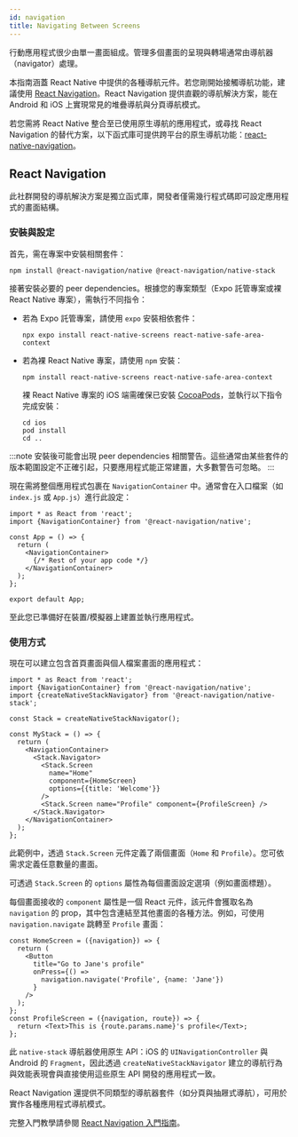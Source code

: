 ```yaml
---
id: navigation
title: Navigating Between Screens
---
```


行動應用程式很少由單一畫面組成。管理多個畫面的呈現與轉場通常由導航器（navigator）處理。

本指南涵蓋 React Native 中提供的各種導航元件。若您剛開始接觸導航功能，建議使用 [React Navigation](navigation.md#react-navigation)。React Navigation 提供直觀的導航解決方案，能在 Android 和 iOS 上實現常見的堆疊導航與分頁導航模式。

若您需將 React Native 整合至已使用原生導航的應用程式，或尋找 React Navigation 的替代方案，以下函式庫可提供跨平台的原生導航功能：[react-native-navigation](https://github.com/wix/react-native-navigation)。

## React Navigation

此社群開發的導航解決方案是獨立函式庫，開發者僅需幾行程式碼即可設定應用程式的畫面結構。

### 安裝與設定

首先，需在專案中安裝相關套件：

```shell
npm install @react-navigation/native @react-navigation/native-stack
```

接著安裝必要的 peer dependencies。根據您的專案類型（Expo 託管專案或裸 React Native 專案），需執行不同指令：

- 若為 Expo 託管專案，請使用 `expo` 安裝相依套件：

  ```shell
  npx expo install react-native-screens react-native-safe-area-context
  ```

- 若為裸 React Native 專案，請使用 `npm` 安裝：

  ```shell
  npm install react-native-screens react-native-safe-area-context
  ```

  裸 React Native 專案的 iOS 端需確保已安裝 [CocoaPods](https://cocoapods.org/)，並執行以下指令完成安裝：

  ```shell
  cd ios
  pod install
  cd ..
  ```

:::note
安裝後可能會出現 peer dependencies 相關警告。這些通常由某些套件的版本範圍設定不正確引起，只要應用程式能正常建置，大多數警告可忽略。
:::

現在需將整個應用程式包裹在 `NavigationContainer` 中。通常會在入口檔案（如 `index.js` 或 `App.js`）進行此設定：

```tsx
import * as React from 'react';
import {NavigationContainer} from '@react-navigation/native';

const App = () => {
  return (
    <NavigationContainer>
      {/* Rest of your app code */}
    </NavigationContainer>
  );
};

export default App;
```

至此您已準備好在裝置/模擬器上建置並執行應用程式。

### 使用方式

現在可以建立包含首頁畫面與個人檔案畫面的應用程式：

```tsx
import * as React from 'react';
import {NavigationContainer} from '@react-navigation/native';
import {createNativeStackNavigator} from '@react-navigation/native-stack';

const Stack = createNativeStackNavigator();

const MyStack = () => {
  return (
    <NavigationContainer>
      <Stack.Navigator>
        <Stack.Screen
          name="Home"
          component={HomeScreen}
          options={{title: 'Welcome'}}
        />
        <Stack.Screen name="Profile" component={ProfileScreen} />
      </Stack.Navigator>
    </NavigationContainer>
  );
};
```

此範例中，透過 `Stack.Screen` 元件定義了兩個畫面（`Home` 和 `Profile`）。您可依需求定義任意數量的畫面。

可透過 `Stack.Screen` 的 `options` 屬性為每個畫面設定選項（例如畫面標題）。

每個畫面接收的 `component` 屬性是一個 React 元件，該元件會獲取名為 `navigation` 的 prop，其中包含連結至其他畫面的各種方法。例如，可使用 `navigation.navigate` 跳轉至 `Profile` 畫面：

```tsx
const HomeScreen = ({navigation}) => {
  return (
    <Button
      title="Go to Jane's profile"
      onPress={() =>
        navigation.navigate('Profile', {name: 'Jane'})
      }
    />
  );
};
const ProfileScreen = ({navigation, route}) => {
  return <Text>This is {route.params.name}'s profile</Text>;
};
```

此 `native-stack` 導航器使用原生 API：iOS 的 `UINavigationController` 與 Android 的 `Fragment`，因此透過 `createNativeStackNavigator` 建立的導航行為與效能表現會與直接使用這些原生 API 開發的應用程式一致。

React Navigation 還提供不同類型的導航器套件（如分頁與抽屜式導航），可用於實作各種應用程式導航模式。

完整入門教學請參閱 [React Navigation 入門指南](https://reactnavigation.org/docs/getting-started)。